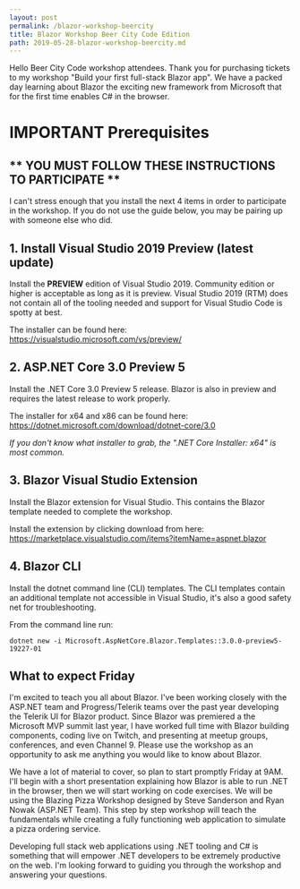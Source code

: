 ```yaml
---
layout: post
permalink: /blazor-workshop-beercity
title: Blazor Workshop Beer City Code Edition
path: 2019-05-28-blazor-workshop-beercity.md
---
```


Hello Beer City Code workshop attendees. Thank you for purchasing tickets to my workshop "Build your first full-stack Blazor app". We have a packed day learning about Blazor the exciting new framework from Microsoft that for the first time enables C# in the browser.

# IMPORTANT Prerequisites
## ** YOU MUST FOLLOW THESE INSTRUCTIONS TO PARTICIPATE **

I can't stress enough that you install the next 4 items in order to participate in the workshop. If you do not use the guide below, you may be pairing up with someone else who did.

## 1. Install Visual Studio 2019 Preview (latest update)

Install the **PREVIEW** edition of Visual Studio 2019. Community edition or higher is acceptable as long as it is preview. Visual Studio 2019 (RTM) does not contain all of the tooling needed and support for Visual Studio Code is spotty at best.

The installer can be found here: https://visualstudio.microsoft.com/vs/preview/

## 2. ASP.NET Core 3.0 Preview 5

Install the .NET Core 3.0 Preview 5 release. Blazor is also in preview and requires the latest release to work properly.

The installer for x64 and x86 can be found here: https://dotnet.microsoft.com/download/dotnet-core/3.0

_If you don't know what installer to grab, the ".NET Core Installer: x64" is most common._

## 3. Blazor Visual Studio Extension

Install the Blazor extension for Visual Studio. This contains the Blazor template needed to complete the workshop.

Install the extension by clicking download from here: https://marketplace.visualstudio.com/items?itemName=aspnet.blazor 

## 4. Blazor CLI

Install the dotnet command line (CLI) templates. The CLI templates contain an additional template not accessible in Visual Studio, it's also a good safety net for troubleshooting.

From the command line run:

```
dotnet new -i Microsoft.AspNetCore.Blazor.Templates::3.0.0-preview5-19227-01
```

## What to expect Friday

I'm excited to teach you all about Blazor. I've been working closely with the ASP.NET team and Progress/Telerik teams over the past year developing the Telerik UI for Blazor product. Since Blazor was premiered a the Microsoft MVP summit last year, I have worked full time with Blazor building components, coding live on Twitch, and presenting at meetup groups, conferences, and even Channel 9. Please use the workshop as an opportunity to ask me anything you would like to know about Blazor.

We have a lot of material to cover, so plan to start promptly Friday at 9AM. I'll begin with a short presentation explaining how Blazor is able to run .NET in the browser, then we will start working on code exercises. We will be using the Blazing Pizza Workshop designed by Steve Sanderson and Ryan Nowak (ASP.NET Team). This step by step workshop will teach the fundamentals while creating a fully functioning web application to simulate a pizza ordering service.

Developing full stack web applications using .NET tooling and C# is something that will empower .NET developers to be extremely productive on the web. I'm looking forward to guiding you through the workshop and answering your questions.



